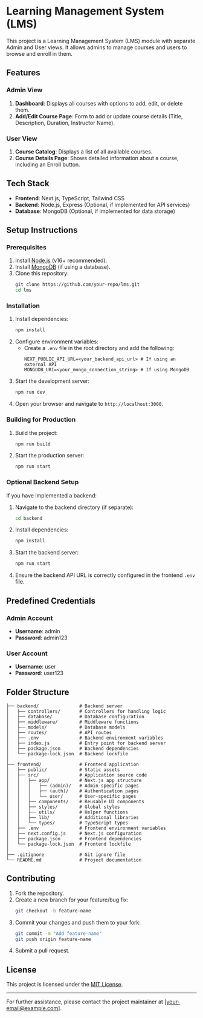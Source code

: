 # Learning Management System (LMS)

This project is a Learning Management System (LMS) module with separate Admin and User views. It allows admins to manage courses and users to browse and enroll in them.

## Features

### Admin View
1. **Dashboard**: Displays all courses with options to add, edit, or delete them.
2. **Add/Edit Course Page**: Form to add or update course details (Title, Description, Duration, Instructor Name).

### User View
1. **Course Catalog**: Displays a list of all available courses.
2. **Course Details Page**: Shows detailed information about a course, including an Enroll button.

## Tech Stack
- **Frontend**: Next.js, TypeScript, Tailwind CSS
- **Backend**: Node.js, Express (Optional, if implemented for API services)
- **Database**: MongoDB (Optional, if implemented for data storage)

## Setup Instructions

### Prerequisites
1. Install [Node.js](https://nodejs.org/) (v16+ recommended).
2. Install [MongoDB](https://www.mongodb.com/) (if using a database).
3. Clone this repository:
   ```bash
   git clone https://github.com/your-repo/lms.git
   cd lms
   ```

### Installation
1. Install dependencies:
   ```bash
   npm install
   ```
2. Configure environment variables:
   - Create a `.env` file in the root directory and add the following:
     ```env
     NEXT_PUBLIC_API_URL=<your_backend_api_url> # If using an external API
     MONGODB_URI=<your_mongo_connection_string> # If using MongoDB
     ```
3. Start the development server:
   ```bash
   npm run dev
   ```
4. Open your browser and navigate to `http://localhost:3000`.

### Building for Production
1. Build the project:
   ```bash
   npm run build
   ```
2. Start the production server:
   ```bash
   npm run start
   ```

### Optional Backend Setup
If you have implemented a backend:
1. Navigate to the backend directory (if separate):
   ```bash
   cd backend
   ```
2. Install dependencies:
   ```bash
   npm install
   ```
3. Start the backend server:
   ```bash
   npm run start
   ```
4. Ensure the backend API URL is correctly configured in the frontend `.env` file.

## Predefined Credentials

### Admin Account
- **Username**: admin
- **Password**: admin123

### User Account
- **Username**: user
- **Password**: user123

## Folder Structure
```
├── backend/               # Backend server
│   ├── controllers/       # Controllers for handling logic
│   ├── database/          # Database configuration
│   ├── middleware/        # Middleware functions
│   ├── models/            # Database models
│   ├── routes/            # API routes
│   ├── .env               # Backend environment variables
│   ├── index.js           # Entry point for backend server
│   ├── package.json       # Backend dependencies
│   └── package-lock.json  # Backend lockfile
│
├── frontend/              # Frontend application
│   ├── public/            # Static assets
│   ├── src/               # Application source code
│   │   ├── app/           # Next.js app structure
│   │   │   ├── (admin)/   # Admin-specific pages
│   │   │   ├── (auth)/    # Authentication pages
│   │   │   └── user/      # User-specific pages
│   │   ├── components/    # Reusable UI components
│   │   ├── styles/        # Global styles
│   │   ├── utils/         # Helper functions
│   │   ├── lib/           # Additional libraries
│   │   └── types/         # TypeScript types
│   ├── .env               # Frontend environment variables
│   ├── next.config.js     # Next.js configuration
│   ├── package.json       # Frontend dependencies
│   └── package-lock.json  # Frontend lockfile
│
├── .gitignore             # Git ignore file
└── README.md              # Project documentation
```

## Contributing
1. Fork the repository.
2. Create a new branch for your feature/bug fix:
   ```bash
   git checkout -b feature-name
   ```
3. Commit your changes and push them to your fork:
   ```bash
   git commit -m "Add feature-name"
   git push origin feature-name
   ```
4. Submit a pull request.

## License
This project is licensed under the [MIT License](./LICENSE).

---
For further assistance, please contact the project maintainer at [your-email@example.com].
